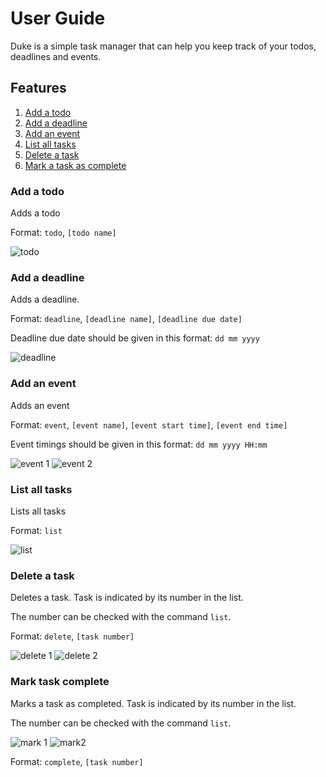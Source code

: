 # User Guide
Duke is a simple task manager that can help you keep track of your todos,
deadlines and events.

## Features 
1. [Add a todo](#add-a-todo)
2. [Add a deadline](#add-a-deadline)
3. [Add an event](#add-an-event)
4. [List all tasks](#list-all-tasks)
5. [Delete a task](#delete-a-task)
6. [Mark a task as complete](#mark-task-complete)

### Add a todo
Adds a todo

Format: `todo`, `[todo name]`

![todo](Todo.png)

### Add a deadline
Adds a deadline.

Format: `deadline`, `[deadline name]`, `[deadline due date]`

Deadline due date should be given in this format: `dd mm yyyy`

![deadline](Deadline.png)

### Add an event
Adds an event

Format: `event`, `[event name]`, `[event start time]`, `[event end time]`

Event timings should be given in this format: `dd mm yyyy HH:mm`

![event 1](Event1.png) ![event 2](Event2.png)

### List all tasks
Lists all tasks

Format: `list`

![list](List.png)

### Delete a task
Deletes a task. Task is indicated by its number in the list.

The number can be checked with the command `list`.

Format: `delete`, `[task number]`

![delete 1](Delete1.png) ![delete 2](Delete2.png)

### Mark task complete
Marks a task as completed. Task is indicated by its number in the list.

The number can be checked with the command `list`.

![mark 1](Mark1.png) ![mark2](Mark2.png)

Format: `complete`, `[task number]`